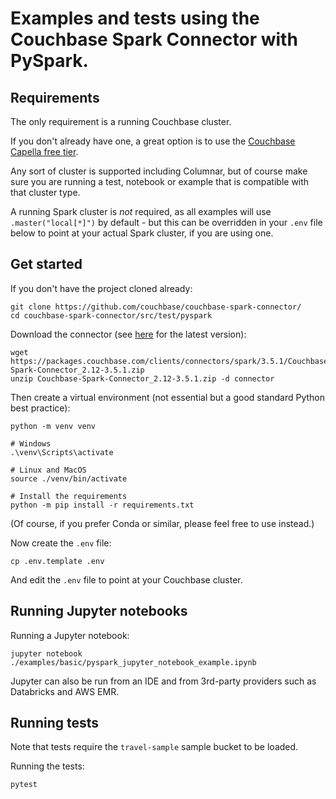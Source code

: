 # Examples and tests using the Couchbase Spark Connector with PySpark.

## Requirements
The only requirement is a running Couchbase cluster.  

If you don't already have one, a great option is to use the [Couchbase Capella free tier](https://docs.couchbase.com/cloud/get-started/create-account.html).

Any sort of cluster is supported including Columnar, but of course make sure you are running a test, notebook or example that is compatible with that cluster type.

A running Spark cluster is _not_ required, as all examples will use `.master("local[*]")` by default - but this can be overridden in your `.env` file below to point at your actual Spark cluster, if you are using one.

## Get started
If you don't have the project cloned already:
```
git clone https://github.com/couchbase/couchbase-spark-connector/
cd couchbase-spark-connector/src/test/pyspark
```

Download the connector (see [here](https://docs.couchbase.com/spark-connector/current/download-links.html) for the latest version):
```
wget https://packages.couchbase.com/clients/connectors/spark/3.5.1/Couchbase-Spark-Connector_2.12-3.5.1.zip
unzip Couchbase-Spark-Connector_2.12-3.5.1.zip -d connector
```

Then create a virtual environment (not essential but a good standard Python best practice):

```
python -m venv venv

# Windows
.\venv\Scripts\activate

# Linux and MacOS
source ./venv/bin/activate

# Install the requirements
python -m pip install -r requirements.txt
```
(Of course, if you prefer Conda or similar, please feel free to use instead.)

Now create the `.env` file:

```
cp .env.template .env
```

And edit the `.env` file to point at your Couchbase cluster.

## Running Jupyter notebooks
Running a Jupyter notebook:
```
jupyter notebook ./examples/basic/pyspark_jupyter_notebook_example.ipynb
```

Jupyter can also be run from an IDE and from 3rd-party providers such as Databricks and AWS EMR.

## Running tests
Note that tests require the `travel-sample` sample bucket to be loaded.

Running the tests:
```
pytest
```
